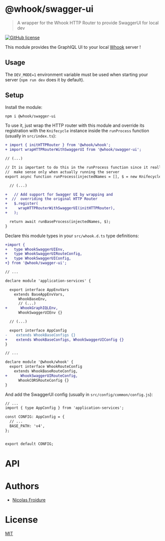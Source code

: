 [//]: # ( )
[//]: # (This file is automatically generated by a `metapak`)
[//]: # (module. Do not change it  except between the)
[//]: # (`content:start/end` flags, your changes would)
[//]: # (be overridden.)
[//]: # ( )
# @whook/swagger-ui
> A wrapper for the Whook HTTP Router to provide SwaggerUI for local dev

[![GitHub license](https://img.shields.io/badge/license-MIT-blue.svg)](https://github.com/nfroidure/whook/blob/main/packages/whook-swagger-ui/LICENSE)


[//]: # (::contents:start)

This module provides the GraphIQL UI to your local
[Whook](https://github.com/nfroidure/whook) server !

## Usage

The `DEV_MODE=1` environment variable must be used when starting your server
(`npm run dev` does it by default).

## Setup

Install the module:

```sh
npm i @whook/swagger-ui
```

To use it, just wrap the HTTP router with this module and override its
registration with the `Knifecycle` instance inside the `runProcess` function
(usually in `src/index.ts`):

```diff
+ import { initHTTPRouter } from '@whook/whook';
+ import wrapHTTPRouterWithSwaggerUI from '@whook/swagger-ui';

// (...)

// It is important to do this in the runProcess function since it really
//  make sense only when actually running the server
export async function runProcess(injectedNames = [], $ = new Knifecycle()) {

  // (...)

+   // Add support for Swagger UI by wrapping and
+  //  overriding the original HTTP Router
+   $.register(
+     wrapHTTPRouterWithSwaggerUI(initHTTPRouter),
+   );

  return await runBaseProcess(injectedNames, $);
}
```

Declare this module types in your `src/whook.d.ts` type definitions:

```diff
+import {
+   type WhookSwaggerUIEnv,
+   type WhookSwaggerUIRouteConfig,
+   type WhookSwaggerUIConfig,
+} from '@whook/swagger-ui';

// ...

declare module 'application-services' {

  export interface AppEnvVars
    extends BaseAppEnvVars,
      WhookBaseEnv,
      // (...)
+      WhookGraphIQLEnv,
      WhookSwaggerUIEnv {}

  // (...)

  export interface AppConfig
-    extends WhookBaseConfigs {}
+    extends WhookBaseConfigs, WhookSwaggerUIConfig {}
}

// ...

declare module '@whook/whook' {
  export interface WhookRouteConfig
    extends WhookBaseRouteConfig,
+      WhookSwaggerUIRouteConfig,
      WhookCORSRouteConfig {}
}

```

And add the SwaggerUI config (usually in `src/config/common/config.js`):

```diff
// ...
import { type AppConfig } from 'application-services';

const CONFIG: AppConfig = {
  // ...
  BASE_PATH: 'v4',
};


export default CONFIG;
```

[//]: # (::contents:end)

# API

# Authors
- [Nicolas Froidure](http://insertafter.com/en/index.html)

# License
[MIT](https://github.com/nfroidure/whook/blob/main/packages/whook-swagger-ui/LICENSE)
